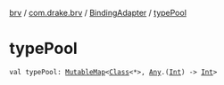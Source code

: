 [brv](../../index.md) / [com.drake.brv](../index.md) / [BindingAdapter](index.md) / [typePool](./type-pool.md)

# typePool

`val typePool: `[`MutableMap`](https://kotlinlang.org/api/latest/jvm/stdlib/kotlin.collections/-mutable-map/index.html)`<`[`Class`](https://docs.oracle.com/javase/6/docs/api/java/lang/Class.html)`<*>, `[`Any`](https://kotlinlang.org/api/latest/jvm/stdlib/kotlin/-any/index.html)`.(`[`Int`](https://kotlinlang.org/api/latest/jvm/stdlib/kotlin/-int/index.html)`) -> `[`Int`](https://kotlinlang.org/api/latest/jvm/stdlib/kotlin/-int/index.html)`>`
